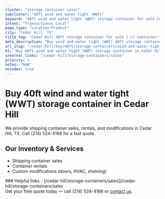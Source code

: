```yaml
---
cluster: "storage container sales"
subcluster: "40ft wind and water tight (WWT)"
keyword: "40ft wind and water tight (WWT) storage container for sale Cedar Hill, TX"
intent: "Transactional-Local"
page_type: "Location-Product"
city: "Cedar Hill, TX"
title_tag: "Cedar Hill 40ft storage container for sale | LC Container"
meta_description: "Buy wind and water tight (WWT) 40ft storage container sale with local delivery in Cedar Hill, TX. LC Container — local Since 2003. Request a fast quote today."
url_slug: "/cedar-hill/buy/40ft/storage-containers/wind-and-water-tight-wwt"
h1: "Buy 40ft wind and water tight (WWT) storage container in Cedar Hill"
internal_links: "/cedar-hill/storage-containers/sales"
priority: 3
notes: "NaN"
noindex: true
---
```


# Buy 40ft wind and water tight (WWT) storage container in Cedar Hill

We provide shipping container sales, rentals, and modifications in Cedar Hill, TX. Call (214) 524-4168 for a fast quote.

## Our Inventory & Services
- Shipping container sales
- Container rentals
- Custom modifications (doors, HVAC, shelving)

<div data-section="internal-links">
### Helpful links
- [/cedar-hill/storage-containers/sales](/cedar-hill/storage-containers/sales
</div>

<div data-section="cta">
Get your free quote today — call (214) 524-4168 or <a href="/contact">contact us</a>.
</div>

<script type="application/ld+json">{"@context":"https://schema.org","@type":"FAQPage","mainEntity":[{"@type":"Question","name":"How much does delivery cost in Cedar Hill, TX?","acceptedAnswer":{"@type":"Answer","text":"Delivery costs vary by distance and container size. Most deliveries in Cedar Hill, TX range from $150-$300. Call (214) 524-4168 for an exact quote based on your specific location."}},{"@type":"Question","name":"Do you offer financing or payment plans?","acceptedAnswer":{"@type":"Answer","text":"We accept major credit cards, checks, and can discuss commercial terms for bulk purchases. Call (214) 524-4168 to discuss options."}},{"@type":"Question","name":"Can you customize containers in Cedar Hill, TX?","acceptedAnswer":{"@type":"Answer","text":"Yes — we perform modifications like doors, HVAC, insulation, and shelving. Request a custom quote at (214) 524-4168 or via our contact form."}}]}</script>
